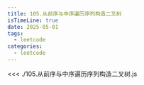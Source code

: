 ```yaml
---
title: 105.从前序与中序遍历序列构造二叉树
isTimeLine: true
date: 2025-05-01
tags:
  - leetcode
categories:
  - leetcode
---
```


<<< ./105.从前序与中序遍历序列构造二叉树.js
